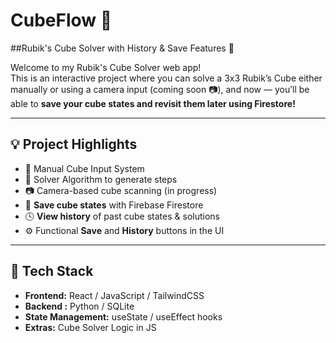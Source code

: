 # CubeFlow 🧊
##Rubik's Cube Solver with History & Save Features 🚀

Welcome to my Rubik's Cube Solver web app!  
This is an interactive project where you can solve a 3x3 Rubik’s Cube either manually or using a camera input (coming soon 📷), and now — you’ll be able to **save your cube states and revisit them later using Firestore!**

---

## 💡 Project Highlights

- 🧩 Manual Cube Input System
- 🧠 Solver Algorithm to generate steps
- 📷 Camera-based cube scanning (in progress)
- 💾 **Save cube states** with Firebase Firestore
- 🕓 **View history** of past cube states & solutions
- ⚙️ Functional **Save** and **History** buttons in the UI

---

## 🧪 Tech Stack

- **Frontend:** React / JavaScript / TailwindCSS
- **Backend :** Python / SQLite
- **State Management:** useState / useEffect hooks
- **Extras:** Cube Solver Logic in JS



